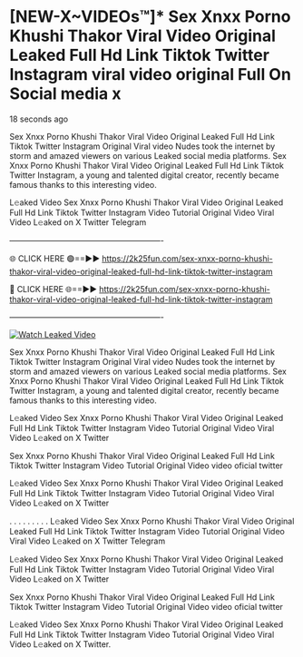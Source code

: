 # [NEW-X~VIDEOs™]* Sex ️Xnxx ️Porno Khushi Thakor Viral Video Original Leaked Full Hd Link Tiktok Twitter Instagram viral video original Full On Social media x

18 seconds ago

Sex ️Xnxx ️Porno Khushi Thakor Viral Video Original Leaked Full Hd Link Tiktok Twitter Instagram Original Viral video Nudes took the internet by storm and amazed viewers on various Leaked social media platforms. Sex ️Xnxx ️Porno Khushi Thakor Viral Video Original Leaked Full Hd Link Tiktok Twitter Instagram, a young and talented digital creator, recently became famous thanks to this interesting video.

L𝚎aked Video Sex ️Xnxx ️Porno Khushi Thakor Viral Video Original Leaked Full Hd Link Tiktok Twitter Instagram Video Tutorial Original Video Viral Video L𝚎aked on X Twitter Telegram

———————————————————-

🌐 CLICK HERE 🟢==►► https://2k25fun.com/sex-️xnxx-️porno-khushi-thakor-viral-video-original-leaked-full-hd-link-tiktok-twitter-instagram

🔴 CLICK HERE 🌐==►► https://2k25fun.com/sex-️xnxx-️porno-khushi-thakor-viral-video-original-leaked-full-hd-link-tiktok-twitter-instagram

———————————————————-

[![Watch Leaked Video](https://miro.medium.com/v2/resize:fit:828/format:webp/1*cilzJN44JGOrTw9NJCrNHA.gif "Watch Leaked Video")](https://2k25fun.com/sex-️xnxx-️porno-khushi-thakor-viral-video-original-leaked-full-hd-link-tiktok-twitter-instagram)

Sex ️Xnxx ️Porno Khushi Thakor Viral Video Original Leaked Full Hd Link Tiktok Twitter Instagram Original Viral video Nudes took the internet by storm and amazed viewers on various Leaked social media platforms. Sex ️Xnxx ️Porno Khushi Thakor Viral Video Original Leaked Full Hd Link Tiktok Twitter Instagram, a young and talented digital creator, recently became famous thanks to this interesting video.

L𝚎aked Video Sex ️Xnxx ️Porno Khushi Thakor Viral Video Original Leaked Full Hd Link Tiktok Twitter Instagram Video Tutorial Original Video Viral Video L𝚎aked on X Twitter

Sex ️Xnxx ️Porno Khushi Thakor Viral Video Original Leaked Full Hd Link Tiktok Twitter Instagram Video Tutorial Original Video video oficial twitter

L𝚎aked Video Sex ️Xnxx ️Porno Khushi Thakor Viral Video Original Leaked Full Hd Link Tiktok Twitter Instagram Video Tutorial Original Video Viral Video L𝚎aked on X Twitter

. . . . . . . . . L𝚎aked Video Sex ️Xnxx ️Porno Khushi Thakor Viral Video Original Leaked Full Hd Link Tiktok Twitter Instagram Video Tutorial Original Video Viral Video L𝚎aked on X Twitter Telegram

L𝚎aked Video Sex ️Xnxx ️Porno Khushi Thakor Viral Video Original Leaked Full Hd Link Tiktok Twitter Instagram Video Tutorial Original Video Viral Video L𝚎aked on X Twitter

Sex ️Xnxx ️Porno Khushi Thakor Viral Video Original Leaked Full Hd Link Tiktok Twitter Instagram Video Tutorial Original Video video oficial twitter

L𝚎aked Video Sex ️Xnxx ️Porno Khushi Thakor Viral Video Original Leaked Full Hd Link Tiktok Twitter Instagram Video Tutorial Original Video Viral Video L𝚎aked on X Twitter.